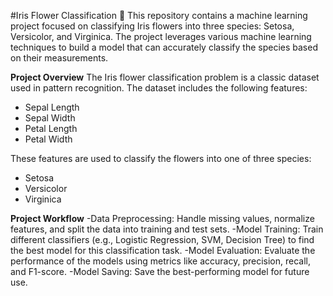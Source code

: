 #Iris Flower Classification 🌸
This repository contains a machine learning project focused on classifying Iris flowers into three species: Setosa, Versicolor, and Virginica. The project leverages various machine learning techniques to build a model that can accurately classify the species based on their measurements.

**Project Overview**
The Iris flower classification problem is a classic dataset used in pattern recognition. The dataset includes the following features:

- Sepal Length
- Sepal Width
- Petal Length
- Petal Width

These features are used to classify the flowers into one of three species:

- Setosa
- Versicolor
- Virginica

**Project Workflow**
-Data Preprocessing: Handle missing values, normalize features, and split the data into training and test sets.
-Model Training: Train different classifiers (e.g., Logistic Regression, SVM, Decision Tree) to find the best model for this classification task.
-Model Evaluation: Evaluate the performance of the models using metrics like accuracy, precision, recall, and F1-score.
-Model Saving: Save the best-performing model for future use.

